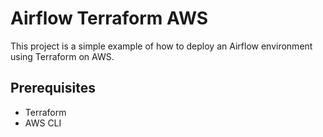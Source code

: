 # Airflow Terraform AWS

This project is a simple example of how to deploy an Airflow environment using Terraform on AWS.

## Prerequisites

- Terraform
- AWS CLI
